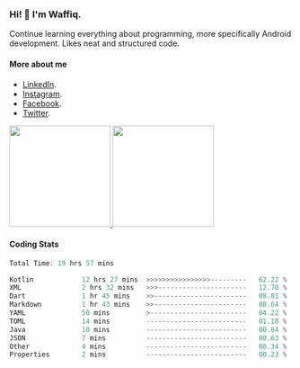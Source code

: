 ### Hi! 👋 I'm Waffiq.

Continue learning everything about programming, more specifically Android development. Likes neat and structured code.

#### More about me 
- [LinkedIn](https://www.linkedin.com/in/waffiqaziz/).
- [Instagram](https://www.instagram.com/waffiqaziz/).
- [Facebook](https://web.facebook.com/WaffiqAziz/).
- [Twitter](https://twitter.com/AzizWaffiq).

<p align="left">
<a href="https://github.com/waffiqaziz">
  <img height="180em" src="https://github-readme-stats-eight-theta.vercel.app/api?username=waffiqaziz&show_icons=true&theme=algolia&include_all_commits=true&count_private=true"/>
  <img height="180em" src="https://github-readme-stats-eight-theta.vercel.app/api/top-langs/?username=waffiqaziz&layout=compact&langs_count=8&theme=algolia"/>
</a>
</p>

#### Coding Stats
<!--START_SECTION:waka-->

```rust
Total Time: 19 hrs 57 mins

Kotlin            12 hrs 27 mins  >>>>>>>>>>>>>>>>---------   62.22 %
XML               2 hrs 32 mins   >>>----------------------   12.70 %
Dart              1 hr 45 mins    >>-----------------------   08.81 %
Markdown          1 hr 43 mins    >>-----------------------   08.64 %
YAML              50 mins         >------------------------   04.22 %
TOML              14 mins         -------------------------   01.18 %
Java              10 mins         -------------------------   00.84 %
JSON              7 mins          -------------------------   00.63 %
Other             4 mins          -------------------------   00.34 %
Properties        2 mins          -------------------------   00.23 %
```

<!--END_SECTION:waka-->
